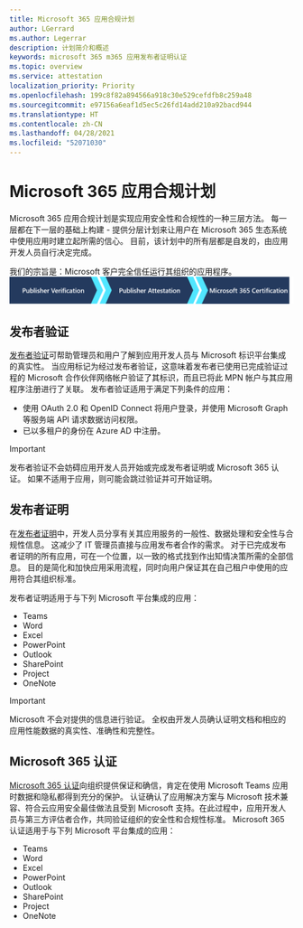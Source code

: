 ```yaml
---
title: Microsoft 365 应用合规计划
author: LGerrard
ms.author: Legerrar
description: 计划简介和概述
keywords: microsoft 365 m365 应用发布者证明认证
ms.topic: overview
ms.service: attestation
localization_priority: Priority
ms.openlocfilehash: 199c8f82a894566a918c30e529cefdfb8c259a48
ms.sourcegitcommit: e97156a6eaf1d5ec5c26fd14add210a92bacd944
ms.translationtype: HT
ms.contentlocale: zh-CN
ms.lasthandoff: 04/28/2021
ms.locfileid: "52071030"
---
```

# <a name="microsoft-365-app-compliance-program"></a>Microsoft 365 应用合规计划

Microsoft 365 应用合规计划是实现应用安全性和合规性的一种三层方法。 每一层都在下一层的基础上构建 - 提供分层计划来让用户在 Microsoft 365 生态系统中使用应用时建立起所需的信心。 目前，该计划中的所有层都是自发的，由应用开发人员自行决定完成。 

我们的宗旨是：Microsoft 客户完全信任运行其组织的应用程序。
  ![实现应用合规性的三层方法](media/Microsoft-App-Compliance-Overview.png) 

## <a name="publisher-verification"></a>发布者验证

[发布者验证](https://docs.microsoft.com/azure/active-directory/develop/publisher-verification-overview)可帮助管理员和用户了解到应用开发人员与 Microsoft 标识平台集成的真实性。 当应用标记为经过发布者验证，这意味着发布者已使用已完成验证过程的 Microsoft 合作伙伴网络帐户验证了其标识，而且已将此 MPN 帐户与其应用程序注册进行了关联。
发布者验证适用于满足下列条件的应用：  
- 使用 OAuth 2.0 和 OpenID Connect 将用户登录，并使用 Microsoft Graph 等服务端 API 请求数据访问权限。 
- 已以多租户的身份在 Azure AD 中注册。  

> [!IMPORTANT]
> 发布者验证不会妨碍应用开发人员开始或完成发布者证明或 Microsoft 365 认证。 如果不适用于应用，则可能会跳过验证并可开始证明。

## <a name="publisher-attestation"></a>发布者证明

在[发布者证明](https://docs.microsoft.com/microsoft-365-app-certification/docs/enterprise-app-attestation-guide)中，开发人员分享有关其应用服务的一般性、数据处理和安全性与合规性信息。 这减少了 IT 管理员直接与应用发布者合作的需求。 对于已完成发布者证明的所有应用，可在一个位置，以一致的格式找到作出知情决策所需的全部信息。 目的是简化和加快应用采用流程，同时向用户保证其在自己租户中使用的应用符合其组织标准。

发布者证明适用于与下列 Microsoft 平台集成的应用：
-   Teams
-   Word
-   Excel
-   PowerPoint 
-   Outlook
- SharePoint
- Project
- OneNote

> [!IMPORTANT]
> Microsoft 不会对提供的信息进行验证。 全权由开发人员确认证明文档和相应的应用性能数据的真实性、准确性和完整性。 

## <a name="microsoft-365-certification"></a>Microsoft 365 认证
[Microsoft 365 认证](https://docs.microsoft.com/microsoft-365-app-certification/docs/enterprise-app-certification-guide)向组织提供保证和确信，肯定在使用 Microsoft Teams 应用时数据和隐私都得到充分的保护。 认证确认了应用解决方案与 Microsoft 技术兼容、符合云应用安全最佳做法且受到 Microsoft 支持。在此过程中，应用开发人员与第三方评估者合作，共同验证组织的安全性和合规性标准。 Microsoft 365 认证适用于与下列 Microsoft 平台集成的应用：

-   Teams
-   Word
-   Excel
-   PowerPoint 
-   Outlook
- SharePoint
- Project
- OneNote
